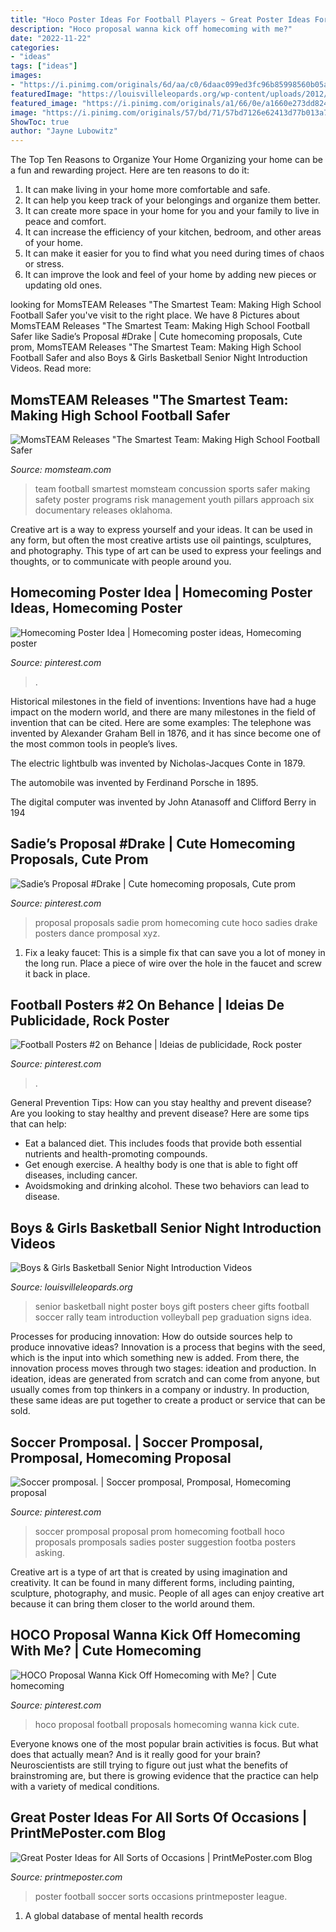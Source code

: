 ```yaml
---
title: "Hoco Poster Ideas For Football Players ~ Great Poster Ideas For All Sorts Of Occasions"
description: "Hoco proposal wanna kick off homecoming with me?"
date: "2022-11-22"
categories:
- "ideas"
tags: ["ideas"]
images:
- "https://i.pinimg.com/originals/6d/aa/c0/6daac099ed3fc96b85998560b05ad967.jpg"
featuredImage: "https://louisvilleleopards.org/wp-content/uploads/2012/03/Senior-Night-Introductions.jpg"
featured_image: "https://i.pinimg.com/originals/a1/66/0e/a1660e273dd824c933b9f76a45cfff2a.jpg"
image: "https://i.pinimg.com/originals/57/bd/71/57bd7126e62413d77b013a79a34362ec.jpg"
ShowToc: true
author: "Jayne Lubowitz"
---
```



The Top Ten Reasons to Organize Your Home
Organizing your home can be a fun and rewarding project. Here are ten reasons to do it: 
1. It can make living in your home more comfortable and safe.
2. It can help you keep track of your belongings and organize them better. 
3. It can create more space in your home for you and your family to live in peace and comfort. 
4. It can increase the efficiency of your kitchen, bedroom, and other areas of your home. 
5. It can make it easier for you to find what you need during times of chaos or stress. 
6. It can improve the look and feel of your home by adding new pieces or updating old ones. 

	

		
looking for MomsTEAM Releases &quot;The Smartest Team: Making High School Football Safer you've visit to the right place. We have 8 Pictures about MomsTEAM Releases &quot;The Smartest Team: Making High School Football Safer like Sadie’s Proposal #Drake | Cute homecoming proposals, Cute prom, MomsTEAM Releases &quot;The Smartest Team: Making High School Football Safer and also Boys &amp; Girls Basketball Senior Night Introduction Videos. Read more:
		
    
## MomsTEAM Releases &quot;The Smartest Team: Making High School Football Safer

<img loading=lazy src="http://www.momsteam.com/files/images/DVD_cover_1.jpg" onerror="this.onerror=null;this.src='https://tse1.mm.bing.net/th?id=OIP.aRW3m-vE1JwMayPP4-KLpAHaJ2&amp;pid=15.1';" alt="MomsTEAM Releases &quot;The Smartest Team: Making High School Football Safer">

_Source: momsteam.com_

>team football smartest momsteam concussion sports safer making safety poster programs risk management youth pillars approach six documentary releases oklahoma. 

	

Creative art is a way to express yourself and your ideas. It can be used in any form, but often the most creative artists use oil paintings, sculptures, and photography. This type of art can be used to express your feelings and thoughts, or to communicate with people around you.

    
## Homecoming Poster Idea | Homecoming Poster Ideas, Homecoming Poster

<img loading=lazy src="https://i.pinimg.com/originals/a1/66/0e/a1660e273dd824c933b9f76a45cfff2a.jpg" onerror="this.onerror=null;this.src='https://tse3.mm.bing.net/th?id=OIP.HEr6Z9TerrZBj7LpxfAzEwHaJ4&amp;pid=15.1';" alt="Homecoming Poster Idea | Homecoming poster ideas, Homecoming poster">

_Source: pinterest.com_

>. 

	

Historical milestones in the field of inventions:
Inventions have had a huge impact on the modern world, and there are many milestones in the field of invention that can be cited. Here are some examples:
The telephone was invented by Alexander Graham Bell in 1876, and it has since become one of the most common tools in people’s lives.

The electric lightbulb was invented by Nicholas-Jacques Conte in 1879.

The automobile was invented by Ferdinand Porsche in 1895. 

The digital computer was invented by John Atanasoff and Clifford Berry in 194
    
## Sadie’s Proposal #Drake | Cute Homecoming Proposals, Cute Prom

<img loading=lazy src="https://i.pinimg.com/736x/9e/b7/a1/9eb7a1ee86c234cd29cb564ca42801b9.jpg" onerror="this.onerror=null;this.src='https://tse3.mm.bing.net/th?id=OIP.MQNfoevDxQgOF6TjFmDPdgHaJ3&amp;pid=15.1';" alt="Sadie’s Proposal #Drake | Cute homecoming proposals, Cute prom">

_Source: pinterest.com_

>proposal proposals sadie prom homecoming cute hoco sadies drake posters dance promposal xyz. 

	

1. Fix a leaky faucet: This is a simple fix that can save you a lot of money in the long run. Place a piece of wire over the hole in the faucet and screw it back in place.

    
## Football Posters #2 On Behance | Ideias De Publicidade, Rock Poster

<img loading=lazy src="https://i.pinimg.com/originals/57/bd/71/57bd7126e62413d77b013a79a34362ec.jpg" onerror="this.onerror=null;this.src='https://tse1.mm.bing.net/th?id=OIP.sawgINmoQ-OHtnPo1OFwZgHaNK&amp;pid=15.1';" alt="Football Posters #2 on Behance | Ideias de publicidade, Rock poster">

_Source: pinterest.com_

>. 

	

General Prevention Tips: How can you stay healthy and prevent disease?
Are you looking to stay healthy and prevent disease? Here are some tips that can help: 
- Eat a balanced diet. This includes foods that provide both essential nutrients and health-promoting compounds. 
- Get enough exercise. A healthy body is one that is able to fight off diseases, including cancer. 
- Avoidsmoking and drinking alcohol. These two behaviors can lead to disease.

    
## Boys &amp; Girls Basketball Senior Night Introduction Videos

<img loading=lazy src="https://louisvilleleopards.org/wp-content/uploads/2012/03/Senior-Night-Introductions.jpg" onerror="this.onerror=null;this.src='https://tse1.mm.bing.net/th?id=OIP.nSgJb40Pa_x_AJCKBdmihQHaDA&amp;pid=15.1';" alt="Boys &amp; Girls Basketball Senior Night Introduction Videos">

_Source: louisvilleleopards.org_

>senior basketball night poster boys gift posters cheer gifts football soccer rally team introduction volleyball pep graduation signs idea. 

	

Processes for producing innovation: How do outside sources help to produce innovative ideas?
Innovation is a process that begins with the seed, which is the input into which something new is added. From there, the innovation process moves through two stages: ideation and production. In ideation, ideas are generated from scratch and can come from anyone, but usually comes from top thinkers in a company or industry. In production, these same ideas are put together to create a product or service that can be sold.

    
## Soccer Promposal. | Soccer Promposal, Promposal, Homecoming Proposal

<img loading=lazy src="https://i.pinimg.com/originals/d7/a0/7a/d7a07a49cd331daba0174268e4c0dfc6.jpg" onerror="this.onerror=null;this.src='https://tse4.mm.bing.net/th?id=OIP.jI8dVIdqEeSsLQ_pmfcUiAHaFj&amp;pid=15.1';" alt="Soccer promposal. | Soccer promposal, Promposal, Homecoming proposal">

_Source: pinterest.com_

>soccer promposal proposal prom homecoming football hoco proposals promposals sadies poster suggestion footba posters asking. 

	

Creative art is a type of art that is created by using imagination and creativity. It can be found in many different forms, including painting, sculpture, photography, and music. People of all ages can enjoy creative art because it can bring them closer to the world around them.

    
## HOCO Proposal Wanna Kick Off Homecoming With Me? | Cute Homecoming

<img loading=lazy src="https://i.pinimg.com/originals/6d/aa/c0/6daac099ed3fc96b85998560b05ad967.jpg" onerror="this.onerror=null;this.src='https://tse1.mm.bing.net/th?id=OIP.O2Nf-Fkj1BiV7HbPquNCWQAAAA&amp;pid=15.1';" alt="HOCO Proposal Wanna Kick Off Homecoming with Me? | Cute homecoming">

_Source: pinterest.com_

>hoco proposal football proposals homecoming wanna kick cute. 

	

Everyone knows one of the most popular brain activities is focus. But what does that actually mean? And is it really good for your brain? Neuroscientists are still trying to figure out just what the benefits of brainstroming are, but there is growing evidence that the practice can help with a variety of medical conditions.

    
## Great Poster Ideas For All Sorts Of Occasions | PrintMePoster.com Blog

<img loading=lazy src="http://printmeposter.com/blog/wp-content/uploads/2016/05/A-Football-Poster.jpg" onerror="this.onerror=null;this.src='https://tse4.mm.bing.net/th?id=OIP.3sj8_0aKNqRH7GtIpM-jWAHaFS&amp;pid=15.1';" alt="Great Poster Ideas for All Sorts of Occasions | PrintMePoster.com Blog">

_Source: printmeposter.com_

>poster football soccer sorts occasions printmeposter league. 

	

1. A global database of mental health records 

